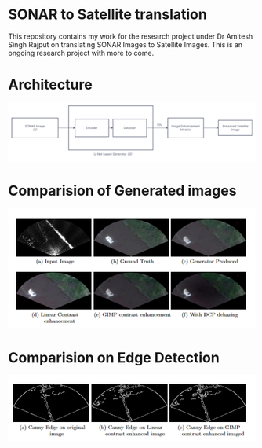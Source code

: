 # SONAR to Satellite translation
This repository contains my work for the research project under Dr Amitesh Singh Rajput on translating SONAR Images to Satellite Images. This is an ongoing research project with more to come.

# Architecture
![Framework](Images/framework.jpg)

# Comparision of Generated images
![Comparision of Methods](Images/comparision.png)

# Comparision on Edge Detection
![Different Edge detectors](Images/edge_detection_compare.png)
